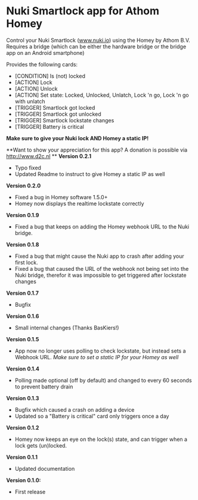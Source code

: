 # Nuki Smartlock app for Athom Homey

Control your Nuki Smartlock (www.nuki.io) using the Homey by Athom B.V.
Requires a bridge (which can be either the hardware bridge or the bridge app on an Android smartphone)

Provides the following cards:
- [CONDITION] Is (not) locked
- [ACTION] Lock
- [ACTION] Unlock
- [ACTION] Set state: Locked, Unlocked, Unlatch, Lock 'n go, Lock 'n go with unlatch
- [TRIGGER] Smartlock got locked
- [TRIGGER] Smartlock got unlocked
- [TRIGGER] Smartlock lockstate changes
- [TRIGGER] Battery is critical

**Make sure to give your Nuki lock AND Homey a static IP!**

**Want to show your appreciation for this app? A donation is possible via http://www.d2c.nl **
**Version 0.2.1**
- Typo fixed
- Updated Readme to instruct to give Homey a static IP as well

**Version 0.2.0**
- Fixed a bug in Homey software 1.5.0+
- Homey now displays the realtime lockstate correctly

**Version 0.1.9**
- Fixed a bug that keeps on adding the Homey webhook URL to the Nuki bridge.

**Version 0.1.8**
- Fixed a bug that might cause the Nuki app to crash after adding your first lock.
- Fixed a bug that caused the URL of the webhook not being set into the Nuki bridge, therefor it was impossible to get triggered after lockstate changes

**Version 0.1.7**
- Bugfix

**Version 0.1.6**
- Small internal changes (Thanks BasKiers!)

**Version 0.1.5**
- App now no longer uses polling to check lockstate, but instead sets a Webhook URL. *Make sure to set a static IP for your Homey as well*

**Version 0.1.4**
- Polling made optional (off by default) and changed to every 60 seconds to prevent battery drain

**Version 0.1.3**
- Bugfix which caused a crash on adding a device
- Updated so a "Battery is critical" card only triggers once a day

**Version 0.1.2**
- Homey now keeps an eye on the lock(s) state, and can trigger when a lock gets (un)locked. 

**Version 0.1.1**
- Updated documentation

**Version 0.1.0:**
- First release
